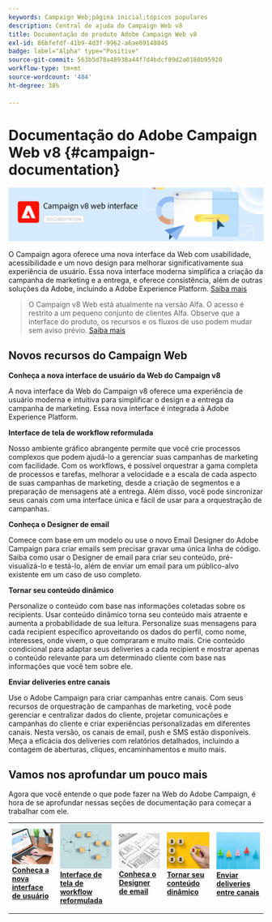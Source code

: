 ```yaml
---
keywords: Campaign Web;página inicial;tópicos populares
description: Central de ajuda do Campaign Web v8
title: Documentação do produto Adobe Campaign Web v8
exl-id: 86bfefdf-41b9-4d3f-9962-a6ae69140845
badge: label="Alpha" type="Positive"
source-git-commit: 563b5d78a48938a44f7d4bdcf89d2a0180b95920
workflow-type: tm+mt
source-wordcount: '484'
ht-degree: 38%

---
```


# Documentação do Adobe Campaign Web v8 {#campaign-documentation}

![](assets/do-not-localize/banner-documentationv8.png)

O Campaign agora oferece uma nova interface da Web com usabilidade, acessibilidade e um novo design para melhorar significativamente sua experiência de usuário. Essa nova interface moderna simplifica a criação da campanha de marketing e a entrega, e oferece consistência, além de outras soluções da Adobe, incluindo a Adobe Experience Platform. [Saiba mais](get-started/get-started.md)

>O Campaign v8 Web está atualmente na versão Alfa. O acesso é restrito a um pequeno conjunto de clientes Alfa. Observe que a interface do produto, os recursos e os fluxos de uso podem mudar sem aviso prévio. [Saiba mais](rn/release-notes.md)

## Novos recursos do Campaign Web

**Conheça a nova interface de usuário da Web do Campaign v8**

A nova interface da Web do Campaign v8 oferece uma experiência de usuário moderna e intuitiva para simplificar o design e a entrega da campanha de marketing. Essa nova interface é integrada à Adobe Experience Platform.

**Interface de tela de workflow reformulada**

Nosso ambiente gráfico abrangente permite que você crie processos complexos que podem ajudá-lo a gerenciar suas campanhas de marketing com facilidade. Com os workflows, é possível orquestrar a gama completa de processos e tarefas, melhorar a velocidade e a escala de cada aspecto de suas campanhas de marketing, desde a criação de segmentos e a preparação de mensagens até a entrega. Além disso, você pode sincronizar seus canais com uma interface única e fácil de usar para a orquestração de campanhas.

**Conheça o Designer de email**

Comece com base em um modelo ou use o novo Email Designer do Adobe Campaign para criar emails sem precisar gravar uma única linha de código. Saiba como usar o Designer de email para criar seu conteúdo, pré-visualizá-lo e testá-lo, além de enviar um email para um público-alvo existente em um caso de uso completo.

**Tornar seu conteúdo dinâmico**

Personalize o conteúdo com base nas informações coletadas sobre os recipients. Usar conteúdo dinâmico torna seu conteúdo mais atraente e aumenta a probabilidade de sua leitura. Personalize suas mensagens para cada recipient específico aproveitando os dados do perfil, como nome, interesses, onde vivem, o que compraram e muito mais. Crie conteúdo condicional para adaptar seus deliveries a cada recipient e mostrar apenas o conteúdo relevante para um determinado cliente com base nas informações que você tem sobre ele.

**Enviar deliveries entre canais**

Use o Adobe Campaign para criar campanhas entre canais. Com seus recursos de orquestração de campanhas de marketing, você pode gerenciar e centralizar dados do cliente, projetar comunicações e campanhas do cliente e criar experiências personalizadas em diferentes canais. Nesta versão, os canais de email, push e SMS estão disponíveis. Meça a eficácia dos deliveries com relatórios detalhados, incluindo a contagem de aberturas, cliques, encaminhamentos e muito mais.

## Vamos nos aprofundar um pouco mais

Agora que você entende o que pode fazer na Web do Adobe Campaign, é hora de se aprofundar nessas seções de documentação para começar a trabalhar com ele.

<table style="table-layout:fixed"><tr style="border: 0;">
<td>
<a href="get-started/user-interface.md">
<img alt="nova interface" src="assets/do-not-localize/menu-ui.jpeg">
</a>
<div><a href="get-started/user-interface.md"><strong>Conheça a nova interface de usuário</strong>
</div>
<p>
</td>
<td>
<a href="preview-test/proofs.md">
<img alt="Validação" src="assets/do-not-localize/menu-workflows.jpeg">
</a>
<div>
<a href="preview-test/proofs.md"><strong>Interface de tela de workflow reformulada</strong></a>
</div>
<p>
</td>
<td>
<a href="content/create-email-content.md">
<img alt="Pouco frequente" src="assets/do-not-localize/menu-design.jpg">
</a>
<div>
<a href="content/create-email-content.md"><strong>Conheça o Designer de email</strong></a>
</div>
<p></td>
<td>
<a href="audience/about-audiences.md">
<img alt="Públicos" src="assets/do-not-localize/menu-dynamic.jpg">
</a>
<div>
<a href="audience/about-audiences.md"><strong>Tornar seu conteúdo dinâmico</strong></a>
</div>
<p>
</td>
<td>
<a href="preview-test/proofs.md">
<img alt="Validação" src="assets/do-not-localize/menu-campaign.jpeg">
</a>
<div>
<a href="preview-test/proofs.md"><strong>Enviar deliveries entre canais</strong></a>
</div>
<p>
</td>
</tr></table>

<!--
<table style="table-layout:fixed">
<tr style="border: 0;"><td width="30%"><a href="get-started/user-interface.md">
<img alt="new UI" src="assets/do-not-localize/menu-ui.jpeg" width="150px">
</a></td><td>Discover Campaign Web new user interface, latest improvements, key capabilities. Learn how to use them to build cross-channel campaigns for your audiences. With its user-friendly features, Campaign helps you streamline personalized cross-channel campaign creation process, drive results, and gain a competitive edge.</td></tr>
<tr style="border: 0;"><td width="30%"><a href="get-started/user-interface.md">
<img alt="new UI" src="assets/do-not-localize/menu-workflows.jpeg" width="150px">
</a></td><td>Our comprehensive graphical canvas makes it easy for you to design processes such as segmentation, campaign execution, and more. With this advanced tool at your fingertips, you can streamline your workflow and elevate your campaigns.</td></tr>
<tr style="border: 0;"><td width="30%"><a href="get-started/user-interface.md">
<img alt="new UI" src="assets/do-not-localize/menu-design.jpg" width="150px">
</a></td><td>Start from a template, or use Adobe Campaign's new Email Designer to create emails without having to write a single line of code. Learn how to use the Email Designer to create your content, preview and test it, and send an email to an existing audience in an end-to-end use case.</td></tr>
<tr style="border: 0;"><td width="30%"><a href="get-started/user-interface.md">
<img alt="new UI" src="assets/do-not-localize/menu-dynamic.jpg" width="150px">
</a></td><td>Create conditional content to define dynamic personalization based on the recipient's profile, automatically replacing text blocks and images when certain conditions are met. This feature can take your campaigns to new heights and deliver highly targeted, personalized experiences to your audience</td></tr>
<tr style="border: 0;"><td width="30%"><a href="get-started/user-interface.md">
<img alt="new UI" src="assets/do-not-localize/menu-campaign.jpeg" width="150px">
</a></td><td>Adobe Campaign capabilities help you manage centralized customer data, design customer communications and campaigns, and create personalized experiences across different channels: Email, Push and SMS.</td></tr>
</table>
-->









